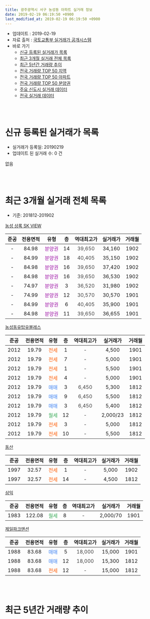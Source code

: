 ```yaml
---
title: 광주광역시 서구 농성동 아파트 실거래 정보
date: 2019-02-19 06:19:50 +0900
last_modified_at: 2019-02-19 06:19:50 +0900
---
```


* 업데이트 : 2019-02-19
* 자료 출처 : [국토교통부 실거래가 공개시스템](http://rt.molit.go.kr)
* 바로 가기
    * [신규 등록된 실거래가 목록](#신규-등록된-실거래가-목록)
    * [최근 3개월 실거래 전체 목록](#최근-3개월-실거래-전체-목록)
    * [최근 5년간 거래량 추이](#최근-5년간-거래량-추이)
    * [전국 거래량 TOP 50 지역](https://ayogom.github.io/apt-trade-info/최근-3개월-전국에서-가장-거래가-많이-발생한-지역)
    * [전국 거래량 TOP 50 아파트](https://ayogom.github.io/apt-trade-info/최근-3개월-전국에서-가장-거래가-많이-발생한-아파트)
    * [전국 거래량 TOP 50 분양권](https://ayogom.github.io/apt-trade-info/최근-3개월-전국에서-가장-거래가-많이-발생한-분양권)
    * [주요 신도시 실거래 데이터](https://ayogom.github.io/apt-trade-info/주요-신도시)
    * [전국 실거래 데이터](https://ayogom.github.io/apt-trade-info/전국)
<br>
 
<br>

# 신규 등록된 실거래가 목록
* 실거래가 등록일: 20190219
* 업데이트 된 실거래 수: 0 건

없음

<br>
 
<br>

# 최근 3개월 실거래 전체 목록
* 기준: 201812-201902


[농성 상록 SK VIEW](https://search.naver.com/search.naver?query=%EA%B4%91%EC%A3%BC%EA%B4%91%EC%97%AD%EC%8B%9C+%EC%84%9C%EA%B5%AC+%EB%86%8D%EC%84%B1%EB%8F%99+%EB%86%8D%EC%84%B1+%EC%83%81%EB%A1%9D+SK+VIEW)

|준공|전용면적|유형|층|역대최고가|실거래가|거래월|
|:---:|:---:|:---:|:---:|:---:|:---:|:---:|
|-|84.98|<span style="color:#9C11A5">분양권</span>|14|<span style="color:#444444">39,650</span>|34,160|1902|
|-|84.99|<span style="color:#9C11A5">분양권</span>|18|<span style="color:#444444">40,405</span>|35,150|1902|
|-|84.98|<span style="color:#9C11A5">분양권</span>|16|<span style="color:#444444">39,650</span>|37,420|1902|
|-|84.98|<span style="color:#9C11A5">분양권</span>|16|<span style="color:#444444">39,650</span>|36,530|1902|
|-|74.97|<span style="color:#9C11A5">분양권</span>|3|<span style="color:#444444">36,520</span>|31,980|1902|
|-|74.99|<span style="color:#9C11A5">분양권</span>|12|<span style="color:#444444">30,570</span>|30,570|1901|
|-|84.99|<span style="color:#9C11A5">분양권</span>|6|<span style="color:#444444">40,405</span>|35,900|1901|
|-|84.98|<span style="color:#9C11A5">분양권</span>|11|<span style="color:#444444">39,650</span>|36,655|1901|

[농성동유탑유블레스](https://search.naver.com/search.naver?query=%EA%B4%91%EC%A3%BC%EA%B4%91%EC%97%AD%EC%8B%9C+%EC%84%9C%EA%B5%AC+%EB%86%8D%EC%84%B1%EB%8F%99+%EB%86%8D%EC%84%B1%EB%8F%99%EC%9C%A0%ED%83%91%EC%9C%A0%EB%B8%94%EB%A0%88%EC%8A%A4)

|준공|전용면적|유형|층|역대최고가|실거래가|거래월|
|:---:|:---:|:---:|:---:|:---:|:---:|:---:|
|2012|19.79|<span style="color:#ff5a00">전세</span>|1|<span style="color:#444444">-</span>|4,500|1901|
|2012|19.79|<span style="color:#ff5a00">전세</span>|7|<span style="color:#444444">-</span>|5,000|1901|
|2012|19.79|<span style="color:#ff5a00">전세</span>|1|<span style="color:#444444">-</span>|5,500|1901|
|2012|19.79|<span style="color:#ff5a00">전세</span>|4|<span style="color:#444444">-</span>|5,000|1901|
|2012|19.79|<span style="color:#4285f3">매매</span>|3|<span style="color:#444444">6,450</span>|5,300|1812|
|2012|19.79|<span style="color:#4285f3">매매</span>|9|<span style="color:#444444">6,450</span>|5,500|1812|
|2012|19.79|<span style="color:#4285f3">매매</span>|3|<span style="color:#444444">6,450</span>|5,400|1812|
|2012|19.79|<span style="color:#34a853">월세</span>|12|<span style="color:#444444">-</span>|2,000/23|1812|
|2012|19.79|<span style="color:#ff5a00">전세</span>|3|<span style="color:#444444">-</span>|5,000|1812|
|2012|19.79|<span style="color:#ff5a00">전세</span>|10|<span style="color:#444444">-</span>|5,500|1812|

[동산](https://search.naver.com/search.naver?query=%EA%B4%91%EC%A3%BC%EA%B4%91%EC%97%AD%EC%8B%9C+%EC%84%9C%EA%B5%AC+%EB%86%8D%EC%84%B1%EB%8F%99+%EB%8F%99%EC%82%B0)

|준공|전용면적|유형|층|역대최고가|실거래가|거래월|
|:---:|:---:|:---:|:---:|:---:|:---:|:---:|
|1997|32.57|<span style="color:#ff5a00">전세</span>|1|<span style="color:#444444">-</span>|5,000|1902|
|1997|32.57|<span style="color:#ff5a00">전세</span>|14|<span style="color:#444444">-</span>|4,500|1812|

[삼익](https://search.naver.com/search.naver?query=%EA%B4%91%EC%A3%BC%EA%B4%91%EC%97%AD%EC%8B%9C+%EC%84%9C%EA%B5%AC+%EB%86%8D%EC%84%B1%EB%8F%99+%EC%82%BC%EC%9D%B5)

|준공|전용면적|유형|층|역대최고가|실거래가|거래월|
|:---:|:---:|:---:|:---:|:---:|:---:|:---:|
|1983|122.08|<span style="color:#34a853">월세</span>|8|<span style="color:#444444">-</span>|2,000/70|1901|

[제일파크맨션](https://search.naver.com/search.naver?query=%EA%B4%91%EC%A3%BC%EA%B4%91%EC%97%AD%EC%8B%9C+%EC%84%9C%EA%B5%AC+%EB%86%8D%EC%84%B1%EB%8F%99+%EC%A0%9C%EC%9D%BC%ED%8C%8C%ED%81%AC%EB%A7%A8%EC%85%98)

|준공|전용면적|유형|층|역대최고가|실거래가|거래월|
|:---:|:---:|:---:|:---:|:---:|:---:|:---:|
|1988|83.68|<span style="color:#4285f3">매매</span>|5|<span style="color:#444444">18,000</span>|15,000|1901|
|1988|83.68|<span style="color:#4285f3">매매</span>|12|<span style="color:#444444">18,000</span>|15,300|1812|
|1988|83.68|<span style="color:#ff5a00">전세</span>|12|<span style="color:#444444">-</span>|15,000|1812|


<br>
 
<br>

# 최근 5년간 거래량 추이


<div style="width:100%;">
    <canvas id="deal_progress" height="200"></canvas>
</div>

<script>
new Chart(document.getElementById("deal_progress"), {
    type: 'line',
    data: {
        labels: ['201402','201403','201404','201405','201406','201407','201408','201409','201410','201411','201412','201501','201502','201503','201504','201505','201506','201507','201508','201509','201510','201511','201512','201601','201602','201603','201604','201605','201606','201607','201608','201609','201610','201611','201612','201701','201702','201703','201704','201705','201706','201707','201708','201709','201710','201711','201712','201801','201802','201803','201804','201805','201806','201807','201808','201809','201810','201811','201812','201901','201902'],
        datasets: [{
            label: '매매',
            pointRadius: 1,
            data: [4, 2, 6, 4, 1, 1, 4, 3, 3, 7, 6, 6, 5, 5, 12, 2, 2, 5, 3, 6, 6, 2, 7, 5, 5, 3, 2, 12, 8, 9, 5, 5, 5, 3, 5, 6, 12, 6, 2, 4, 4, 1, 5, 4, 3, 9, 3, 28, 112, 14, 5, 3, 4, 9, 9, 12, 19, 30, 4, 4, 5],
            borderColor: "rgba(255, 201, 14, 1)",
            backgroundColor: "rgba(255, 201, 14, 0.5)",
            fill: false,
            lineTension: 0
        },{
            label: '전월세',
            pointRadius: 1,
            data: [16, 14, 6, 1, 4, 2, 2, 0, 2, 3, 3, 8, 5, 11, 2, 3, 2, 2, 1, 0, 1, 4, 1, 4, 0, 2, 1, 4, 0, 5, 1, 3, 2, 2, 2, 1, 2, 0, 4, 2, 2, 3, 0, 5, 5, 4, 4, 4, 5, 5, 3, 4, 0, 5, 2, 4, 5, 7, 5, 5, 1],
            borderColor: "rgba(0, 141, 185, 1)",
            backgroundColor: "rgba(0, 141, 185, 0.5)",
            fill: false,
            lineTension: 0
        }
        ]
    },
    options: {
        responsive: true,
        title: {
            display: false
        },
        tooltips: {
            mode: 'index',
            intersect: false
        },
        hover: {
            mode: 'nearest',
            intersect: true
        },
        scales: {
            xAxes: [{
                display: true,
                scaleLabel: {
                    display: true,
                    labelString: '년/월'
                }
            }],
            yAxes: [{
                display: true,
                ticks: {
                    suggestedMin: 0,
                },
                scaleLabel: {
                    display: true,
                    labelString: '실거래 수'
                }
            }]
        }
    }
});

</script>


<br>
 
<br>

